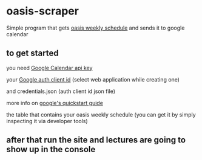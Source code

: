 # oasis-scraper

Simple program that gets [oasis weekly schedule](https://oasis.izmirekonomi.edu.tr/) and sends it to google calendar

## to get started
you need [Google Calendar api key](https://console.cloud.google.com/flows/enableapi?apiid=calendar-json.googleapis.com)

your [Google auth client id](https://developers.google.com/calendar/api/quickstart/js#authorize_credentials_for_a_web_application) (select web application while creating one)

and credentials.json (auth client id json file)

more info on [google's quickstart guide](https://developers.google.com/calendar/api/quickstart/js)

the table that contains your oasis weekly schedule
(you can get it by simply inspecting it via developer tools)


after that run the site and lectures are going to show up in the console
---

